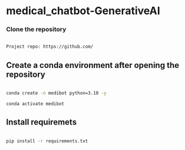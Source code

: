 # medical_chatbot-GenerativeAI

### Clone the repository

``` bash

Project repo: https://github.com/

```

## Create a conda environment after opening the repository

``` bash

conda create -n medibot python=3.10 -y

conda activate medibot

```
## Install requiremets

``` bash

pip install -r requirements.txt

```